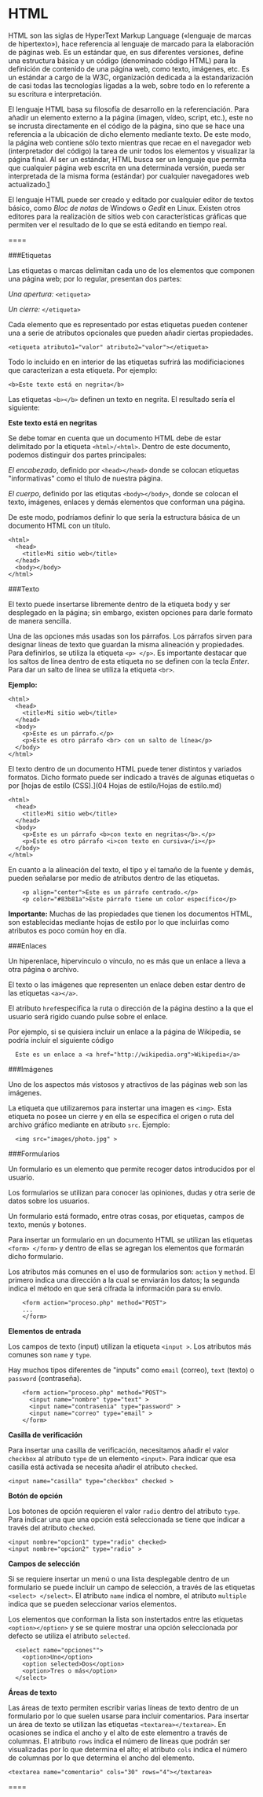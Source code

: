 HTML
====

HTML son las siglas de HyperText Markup Language («lenguaje de marcas de hipertexto»), hace referencia al lenguaje de marcado para la elaboración de páginas web. Es un estándar que, en sus diferentes versiones, define una estructura básica y un código (denominado código HTML) para la definición de contenido de una página web, como texto, imágenes, etc. Es un estándar a cargo de la W3C, organización dedicada a la estandarización de casi todas las tecnologías ligadas a la web, sobre todo en lo referente a su escritura e interpretación.

El lenguaje HTML basa su filosofía de desarrollo en la referenciación. Para añadir un elemento externo a la página (imagen, vídeo, script, etc.), este no se incrusta directamente en el código de la página, sino que se hace una referencia a la ubicación de dicho elemento mediante texto. De este modo, la página web contiene sólo texto mientras que recae en el navegador web (interpretador del código) la tarea de unir todos los elementos y visualizar la página final. Al ser un estándar, HTML busca ser un lenguaje que permita que cualquier página web escrita en una determinada versión, pueda ser interpretada de la misma forma (estándar) por cualquier navegadores web actualizado.[1]

El lenguaje HTML puede ser creado y editado por cualquier editor de textos básico, como *Bloc de notas* de Windows o *Gedit* en Linux. Existen otros editores para la realizaciòn de sitios web con características gráficas que permiten ver el resultado de lo que se está editando en tiempo real.

====

###Etiquetas



Las etiquetas o marcas delimitan cada uno de los elementos que componen una página web; por lo regular, presentan dos partes:

*Una apertura:*  `<etiqueta>`

*Un cierre:* `</etiqueta>`

Cada elemento que es representado por estas etiquetas pueden contener una a serie de atributos opcionales que pueden añadir ciertas propiedades.

`<etiqueta atributo1="valor" atributo2="valor"></etiqueta>`

Todo lo incluido en en interior de las etiquetas sufrirá las modificiaciones que caracterizan a esta etiqueta. Por ejemplo:

`<b>Este texto está en negrita</b>`

Las etiquetas `<b></b>` definen un texto en negrita. El resultado sería el siguiente:

__Este texto está en negritas__

Se debe tomar en cuenta que un documento HTML debe de estar delimitado por la etiqueta `<html>/<html>`. Dentro de este documento, podemos distinguir dos partes principales:

*El encabezado*, definido por `<head></head>` donde se colocan etiquetas "informativas" como el título de nuestra página.

*El cuerpo*, definido por las etiqutas `<body></body>`, donde se colocan el texto, imágenes, enlaces y demás elementos que conforman una página.

De este modo, podríamos definir lo que sería la estructura básica de un documento HTML con un título.

```
<html>
  <head>
    <title>Mi sitio web</title>
  </head>
  <body></body>
</html>
```

###Texto

El texto puede insertarse libremente dentro de la etiqueta body y ser desplegado en la página; sin embargo, existen opciones para darle formato de manera sencilla.

Una de las opciones más usadas son los párrafos. Los párrafos sirven para designar líneas de texto que guardan la misma alineación y propiedades. Para definirlos, se utiliza la etiqueta `<p> </p>`. Es importante destacar que los saltos de línea dentro de esta etiqueta no se definen con la tecla *Enter*. Para dar un salto de línea se utiliza la etiqueta `<br>`.

__Ejemplo:__

```
<html>
  <head>
    <title>Mi sitio web</title>
  </head>
  <body>
  	<p>Este es un párrafo.</p>
  	<p>Este es otro párrafo <br> con un salto de línea</p>
  </body>
</html>
```

El texto dentro de un documento HTML puede tener distintos y variados formatos. Dicho formato puede ser indicado a través de algunas etiquetas o por [hojas de estilo (CSS).](04 Hojas de estilo/Hojas de estilo.md)
 
```
<html>
  <head>
    <title>Mi sitio web</title>
  </head>
  <body>
  	<p>Este es un párrafo <b>con texto en negritas</b>.</p>
  	<p>Este es otro párrafo <i>con texto en cursiva</i></p>
  </body>
</html>
```

En cuanto a la alineación del texto, el tipo y el tamaño de la fuente y demás, pueden señalarse por medio de atributos dentro de las etiquetas. 

```
  	<p align="center">Este es un párrafo centrado.</p>
  	<p color="#83b81a">Este párrafo tiene un color específico</p>
```

__Importante:__ Muchas de las propiedades que tienen los documentos HTML, son establecidas mediante hojas de estilo por lo que incluirlas como atributos es poco común hoy en día. 

###Enlaces

Un hiperenlace, hipervínculo o vínculo, no es más que un enlace a lleva a otra página o archivo.

El texto o las imágenes que representen un enlace deben estar dentro de las etiquetas `<a></a>`.

El atributo `href`especifica la ruta o dirección de la página destino a la que el usuario será rigido cuando pulse sobre el enlace.

Por ejemplo, si se quisiera incluir un enlace a la página de Wikipedia, se podría incluir el siguiente código

```
  Este es un enlace a <a href="http://wikipedia.org">Wikipedia</a>
```

###Imágenes

Uno de los aspectos más vistosos y atractivos de las páginas web son las imágenes. 

La etiqueta que utilizaremos para instertar una imagen es `<img>`. Esta etiqueta no posee un cierre y en ella se especifica el origen o ruta del archivo gráfico mediante en atributo `src`. Ejemplo:

```
  <img src="images/photo.jpg" >
```

###Formularios

Un formulario es un elemento que permite recoger datos introducidos por el usuario.

Los formularios se utilizan para conocer las opiniones, dudas y otra serie de datos sobre los usuarios.

Un formulario está formado, entre otras cosas, por etiquetas, campos de texto, menús y botones.

Para insertar un formulario en un documento HTML se utilizan las etiquetas `<form> </form>` y dentro de ellas se agregan los elementos que formarán dicho formulario.

Los atributos más comunes en el uso de formularios son: `action` y `method`. El primero indica una dirección a la cual se enviarán los datos; la segunda indica el método en que será cifrada la información para su envío. 

```
	<form action="proceso.php" method="POST">
	...
	</form>
```

__Elementos de entrada__

Los campos de texto (input) utilizan la etiqueta `<input >`. Los atributos más comunes son `name` y `type`.

Hay muchos tipos diferentes de "inputs" como `email` (correo), `text` (texto) o `password` (contraseña).

```
	<form action="proceso.php" method="POST">
	  <input name="nombre" type="text" >
	  <input name="contrasenia" type="password" >
	  <input name="correo" type="email" >
	</form>
```

__Casilla de verificación__

Para insertar una casilla de verificación, necesitamos añadir el valor `checkbox` al atributo `type` de un elemento `<input>`. Para indicar que esa casilla está activada se necesita añadir el atributo `checked`.

`<input name="casilla" type="checkbox" checked >`

__Botón de opción__

Los botones de opción requieren el valor `radio` dentro del atributo `type`. Para indicar una que una opción está seleccionada se tiene que indicar a través del atributo `checked`.

```
<input nombre="opcion1" type="radio" checked>
<input nombre="opcion2" type="radio" >
```

__Campos de selección__


Si se requiere insertar un menú o una lista desplegable dentro de un formulario se puede incluir un campo de selección, a través de las etiquetas `<select> </select>`. El atributo `name` indica el nombre, el atributo `multiple` indica que se pueden seleccionar varios elementos. 

Los elementos que conforman la lista son instertados entre las etiquetas `<option></option>` y se se quiere mostrar una opción seleccionada por defecto se utiliza el atributo `selected`.

```
  <select name="opciones"">
    <option>Uno</option>
    <option selected>Dos</option>
    <option>Tres o más</option>
  </select>
```

__Áreas de texto__

Las áreas de texto permiten escribir varias líneas de texto dentro de un formulario por lo que suelen usarse para incluir comentarios. Para insertar un área de texto se utilizan las etiquetas `<textarea></textarea>`. En ocasiones se indica el ancho y el alto de este elementro a través de columnas. El atributo `rows` indica el número de líneas que podrán ser visualizadas por lo que determina el alto; el atributo `cols` indica el número de columnas por lo que determina el 
ancho del elemento.

`<textarea name="comentario" cols="30" rows="4"></textarea>`




====

[1]: http://es.wikipedia.org/wiki/HTML "HTML en Wikipedia.org"